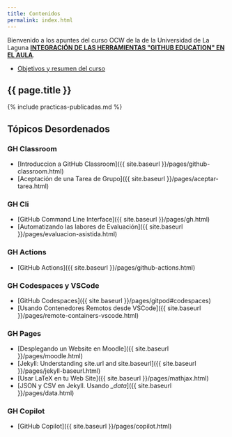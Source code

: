 ```yaml
---
title: Contenidos
permalink: index.html
---
```


Bienvenido a los apuntes del curso OCW de la de la Universidad de La Laguna **[INTEGRACIÓN DE LAS HERRAMIENTAS "GITHUB EDUCATION" EN EL AULA](https://campusvirtual.ull.es/ocw/course/view.php?id=136)**. 

* [Objetivos y resumen del curso](https://github.com/ULL-OCW-GITHUB-EDUCATION/)

<!--
* [Foro de discusión](https://github.com/orgs/ULL-OCW-GITHUB-EDUCATION/discussions)
-->

## {{ page.title }}

{% include practicas-publicadas.md  %}

## Tópicos Desordenados

### GH Classroom 

* [Introduccion a GitHub Classroom]({{ site.baseurl }}/pages/github-classroom.html)
* [Aceptación de una Tarea de Grupo]({{ site.baseurl }}/pages/aceptar-tarea.html)

### GH Cli

* [GitHub Command Line Interface]({{ site.baseurl }}/pages/gh.html)
* [Automatizando las labores de Evaluación]({{ site.baseurl }}/pages/evaluacion-asistida.html)

### GH Actions

* [GitHub Actions]({{ site.baseurl }}/pages/github-actions.html)

### GH Codespaces y VSCode

* [GitHub Codespaces]({{ site.baseurl }}/pages/gitpod#codespaces)
* [Usando Contenedores Remotos desde VSCode]({{ site.baseurl }}/pages/remote-containers-vscode.html)

### GH Pages

* [Desplegando un Website en Moodle]({{ site.baseurl }}/pages/moodle.html)
* [Jekyll: Understanding site.url and site.baseurl]({{ site.baseurl }}/pages/jekyll-baseurl.html)
* [Usar LaTeX en tu Web Site]({{ site.baseurl }}/pages/mathjax.html)
* [JSON y CSV en Jekyll. Usando *_data*]({{ site.baseurl }}/pages/data.html)

### GH Copilot

* [GitHub Copilot]({{ site.baseurl }}/pages/copilot.html)
